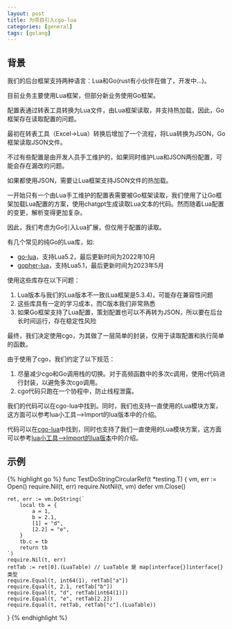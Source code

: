 ```yaml
---
layout: post
title: 为项目引入cgo-lua
categories: [general]
tags: [golang]
---
```


## 背景

我们的后台框架支持两种语言：Lua和Go(rust有小伙伴在做了，开发中...)。

目前业务主要使用Lua框架，但部分新业务使用Go框架。

配置表通过转表工具转换为Lua文件，由Lua框架读取，并支持热加载，因此，Go框架存在读取配置的问题。

最初在转表工具（Excel->Lua）转换后增加了一个流程，将Lua转换为JSON，Go框架读取JSON文件。

不过有些配置是由开发人员手工维护的，如果同时维护Lua和JSON两份配置，可能会存在漏改的问题。

如果都使用JSON，需要让Lua框架支持JSON文件的热加载。

一开始只有一个由Lua手工维护的配置表需要被Go框架读取，我们使用了让Go框架加载Lua配置的方案，使用chatgpt生成读取Lua文本的代码。然而随着Lua配置的变更，解析变得更加复杂。

因此，我们考虑为Go引入Lua扩展，但仅用于配置的读取。

有几个常见的纯Go的Lua库，如:

* [go-lua](https://github.com/Shopify/go-lua)，支持Lua5.2，最后更新时间为2022年10月
* [gopher-lua](https://github.com/yuin/gopher-lua)，支持Lua5.1，最后更新时间为2023年5月

使用这些库存在以下问题：

1. Lua版本与我们的Lua版本不一致(Lua框架是5.3.4)，可能存在兼容性问题
1. 这些库具有一定的学习成本，而C版本我们非常熟悉
1. 如果Go框架支持了Lua配置，策划配置也可以不再转为JSON，所以要在后台长时间运行，存在稳定性风险

最终，我们决定使用cgo，为其做了一层简单的封装，仅用于读取配置和执行简单的函数。

由于使用了cgo，我们约定了以下规范：

1. 尽量减少cgo和Go调用栈的切换。对于高频函数中的多次c调用，使用c代码进行封装，以避免多次cgo调用。
1. cgo代码只跑在一个协程中，防止线程泄露。

我们的代码可以在cgo-lua中找到。同时，我们也支持一直使用的Lua模块方案，这方面可以参考lua小工具-->Import的lua版本中的介绍。

代码可以在[cgo-lua](https://github.com/dpull/cgo-lua)中找到，同时也支持了我们一直使用的Lua模块方案，这方面可以参考[lua小工具-->Import的lua版本](https://blog.dpull.com/post/2012-12-18-lua_util)中的介绍。

## 示例

{% highlight go %}
func TestDoStringCircularRef(t *testing.T) {
	vm, err := Open()
	require.Nil(t, err)
	require.NotNil(t, vm)
	defer vm.Close()

	ret, err := vm.DoString(`
		local tb = {
			a = 1, 
			b = 2.1, 
			[1] = "d",
			[2.2] = "e",
		}
		tb.c = tb
		return tb
	`)
	require.Nil(t, err)
	retTab := ret[0].(LuaTable) // LuaTable 是 map[interface{}]interface{} 类型
	require.Equal(t, int64(1), retTab["a"])
	require.Equal(t, 2.1, retTab["b"])
	require.Equal(t, "d", retTab[int64(1)])
	require.Equal(t, "e", retTab[2.2])
	require.Equal(t, retTab, retTab["c"].(LuaTable))
}
{% endhighlight %}